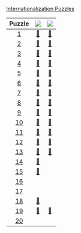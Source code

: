 [Internationali­zation Puzzles](https://i18n-puzzles.com/)

<!-- @BEGIN:Puzzles -->
| Puzzle | ![](https://progress-bar.xyz/17?title=java&scale=20&suffix=/20&progress_background=ff3300) | ![](https://progress-bar.xyz/14?title=python3&scale=20&suffix=/20&progress_background=ff3300) |
| :---: | :---: | :---: |
|[1](https://i18n-puzzles.com/puzzle/1)|[👑](src/main/java/com/github/pareronia/i18n_puzzles/Puzzle2025_01.java)|[👑](src/main/python/Puzzle2025_01.py)|
|[2](https://i18n-puzzles.com/puzzle/2)|[👑](src/main/java/com/github/pareronia/i18n_puzzles/Puzzle2025_02.java)|[👑](src/main/python/Puzzle2025_02.py)|
|[3](https://i18n-puzzles.com/puzzle/3)|[👑](src/main/java/com/github/pareronia/i18n_puzzles/Puzzle2025_03.java)|[👑](src/main/python/Puzzle2025_03.py)|
|[4](https://i18n-puzzles.com/puzzle/4)|[👑](src/main/java/com/github/pareronia/i18n_puzzles/Puzzle2025_04.java)|[👑](src/main/python/Puzzle2025_04.py)|
|[5](https://i18n-puzzles.com/puzzle/5)|[👑](src/main/java/com/github/pareronia/i18n_puzzles/Puzzle2025_05.java)|[👑](src/main/python/Puzzle2025_05.py)|
|[6](https://i18n-puzzles.com/puzzle/6)|[👑](src/main/java/com/github/pareronia/i18n_puzzles/Puzzle2025_06.java)|[👑](src/main/python/Puzzle2025_06.py)|
|[7](https://i18n-puzzles.com/puzzle/7)|[👑](src/main/java/com/github/pareronia/i18n_puzzles/Puzzle2025_07.java)|[👑](src/main/python/Puzzle2025_07.py)|
|[8](https://i18n-puzzles.com/puzzle/8)|[👑](src/main/java/com/github/pareronia/i18n_puzzles/Puzzle2025_08.java)|[👑](src/main/python/Puzzle2025_08.py)|
|[9](https://i18n-puzzles.com/puzzle/9)|[👑](src/main/java/com/github/pareronia/i18n_puzzles/Puzzle2025_09.java)|[👑](src/main/python/Puzzle2025_09.py)|
|[10](https://i18n-puzzles.com/puzzle/10)|[👑](src/main/java/com/github/pareronia/i18n_puzzles/Puzzle2025_10.java)|[👑](src/main/python/Puzzle2025_10.py)|
|[11](https://i18n-puzzles.com/puzzle/11)|[👑](src/main/java/com/github/pareronia/i18n_puzzles/Puzzle2025_11.java)|[👑](src/main/python/Puzzle2025_11.py)|
|[12](https://i18n-puzzles.com/puzzle/12)|[👑](src/main/java/com/github/pareronia/i18n_puzzles/Puzzle2025_12.java)|[👑](src/main/python/Puzzle2025_12.py)|
|[13](https://i18n-puzzles.com/puzzle/13)|[👑](src/main/java/com/github/pareronia/i18n_puzzles/Puzzle2025_13.java)|[👑](src/main/python/Puzzle2025_13.py)|
|[14](https://i18n-puzzles.com/puzzle/14)|[👑](src/main/java/com/github/pareronia/i18n_puzzles/Puzzle2025_14.java)||
|[15](https://i18n-puzzles.com/puzzle/15)|[👑](src/main/java/com/github/pareronia/i18n_puzzles/Puzzle2025_15.java)||
|[16](https://i18n-puzzles.com/puzzle/16)|||
|[17](https://i18n-puzzles.com/puzzle/17)|||
|[18](https://i18n-puzzles.com/puzzle/18)|[👑](src/main/java/com/github/pareronia/i18n_puzzles/Puzzle2025_18.java)||
|[19](https://i18n-puzzles.com/puzzle/19)|[👑](src/main/java/com/github/pareronia/i18n_puzzles/Puzzle2025_19.java)|[👑](src/main/python/Puzzle2025_19.py)|
|[20](https://i18n-puzzles.com/puzzle/20)|||
<!-- @END:Puzzles -->
